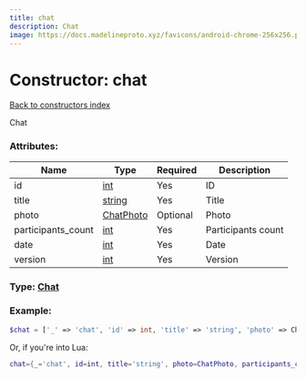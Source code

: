 ```yaml
---
title: chat
description: Chat
image: https://docs.madelineproto.xyz/favicons/android-chrome-256x256.png
---
```

# Constructor: chat  
[Back to constructors index](index.md)



Chat

### Attributes:

| Name     |    Type       | Required | Description |
|----------|---------------|----------|-------------|
|id|[int](../types/int.md) | Yes|ID|
|title|[string](../types/string.md) | Yes|Title|
|photo|[ChatPhoto](../types/ChatPhoto.md) | Optional|Photo|
|participants\_count|[int](../types/int.md) | Yes|Participants count|
|date|[int](../types/int.md) | Yes|Date|
|version|[int](../types/int.md) | Yes|Version|



### Type: [Chat](../types/Chat.md)


### Example:

```php
$chat = ['_' => 'chat', 'id' => int, 'title' => 'string', 'photo' => ChatPhoto, 'participants_count' => int, 'date' => int, 'version' => int];
```  


Or, if you're into Lua:

```lua
chat={_='chat', id=int, title='string', photo=ChatPhoto, participants_count=int, date=int, version=int}

```



